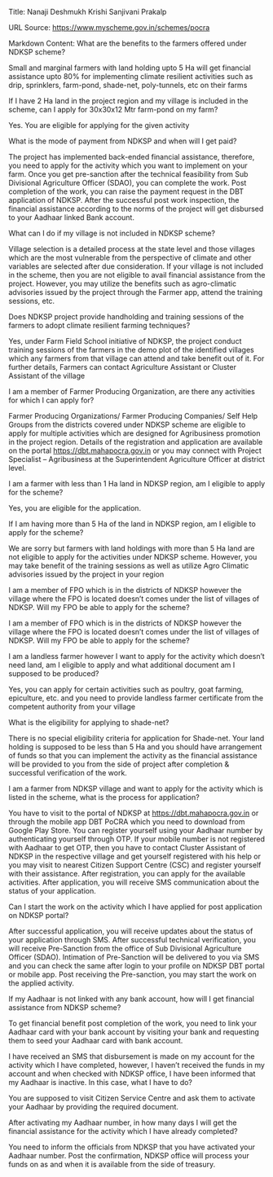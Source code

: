 Title: Nanaji Deshmukh Krishi Sanjivani Prakalp

URL Source: https://www.myscheme.gov.in/schemes/pocra

Markdown Content:
What are the benefits to the farmers offered under NDKSP scheme?

Small and marginal farmers with land holding upto 5 Ha will get financial assistance upto 80% for implementing climate resilient activities such as drip, sprinklers, farm-pond, shade-net, poly-tunnels, etc on their farms

If I have 2 Ha land in the project region and my village is included in the scheme, can I apply for 30x30x12 Mtr farm-pond on my farm?

Yes. You are eligible for applying for the given activity

What is the mode of payment from NDKSP and when will I get paid?

The project has implemented back-ended financial assistance, therefore, you need to apply for the activity which you want to implement on your farm. Once you get pre-sanction after the technical feasibility from Sub Divisional Agriculture Officer (SDAO), you can complete the work. Post completion of the work, you can raise the payment request in the DBT application of NDKSP. After the successful post work inspection, the financial assistance according to the norms of the project will get disbursed to your Aadhaar linked Bank account.

What can I do if my village is not included in NDKSP scheme?

Village selection is a detailed process at the state level and those villages which are the most vulnerable from the perspective of climate and other variables are selected after due consideration. If your village is not included in the scheme, then you are not eligible to avail financial assistance from the project. However, you may utilize the benefits such as agro-climatic advisories issued by the project through the Farmer app, attend the training sessions, etc.

Does NDKSP project provide handholding and training sessions of the farmers to adopt climate resilient farming techniques?

Yes, under Farm Field School initiative of NDKSP, the project conduct training sessions of the farmers in the demo plot of the identified villages which any farmers from that village can attend and take benefit out of it. For further details, Farmers can contact Agriculture Assistant or Cluster Assistant of the village

I am a member of Farmer Producing Organization, are there any activities for which I can apply for?

Farmer Producing Organizations/ Farmer Producing Companies/ Self Help Groups from the districts covered under NDKSP scheme are eligible to apply for multiple activities which are designed for Agribusiness promotion in the project region. Details of the registration and application are available on the portal https://dbt.mahapocra.gov.in or you may connect with Project Specialist – Agribusiness at the Superintendent Agriculture Officer at district level.

I am a farmer with less than 1 Ha land in NDKSP region, am I eligible to apply for the scheme?

Yes, you are eligible for the application.

If I am having more than 5 Ha of the land in NDKSP region, am I eligible to apply for the scheme?

We are sorry but farmers with land holdings with more than 5 Ha land are not eligible to apply for the activities under NDKSP scheme. However, you may take benefit of the training sessions as well as utilize Agro Climatic advisories issued by the project in your region

I am a member of FPO which is in the districts of NDKSP however the village where the FPO is located doesn’t comes under the list of villages of NDKSP. Will my FPO be able to apply for the scheme?

I am a member of FPO which is in the districts of NDKSP however the village where the FPO is located doesn’t comes under the list of villages of NDKSP. Will my FPO be able to apply for the scheme?

I am a landless farmer however I want to apply for the activity which doesn’t need land, am I eligible to apply and what additional document am I supposed to be produced?

Yes, you can apply for certain activities such as poultry, goat farming, epiculture, etc. and you need to provide landless farmer certificate from the competent authority from your village

What is the eligibility for applying to shade-net?

There is no special eligibility criteria for application for Shade-net. Your land holding is supposed to be less than 5 Ha and you should have arrangement of funds so that you can implement the activity as the financial assistance will be provided to you from the side of project after completion & successful verification of the work.

I am a farmer from NDKSP village and want to apply for the activity which is listed in the scheme, what is the process for application?

You have to visit to the portal of NDKSP at https://dbt.mahapocra.gov.in or through the mobile app DBT PoCRA which you need to download from Google Play Store. You can register yourself using your Aadhaar number by authenticating yourself through OTP. If your mobile number is not registered with Aadhaar to get OTP, then you have to contact Cluster Assistant of NDKSP in the respective village and get yourself registered with his help or you may visit to nearest Citizen Support Centre (CSC) and register yourself with their assistance. After registration, you can apply for the available activities. After application, you will receive SMS communication about the status of your application.

Can I start the work on the activity which I have applied for post application on NDKSP portal?

After successful application, you will receive updates about the status of your application through SMS. After successful technical verification, you will receive Pre-Sanction from the office of Sub Divisional Agriculture Officer (SDAO). Intimation of Pre-Sanction will be delivered to you via SMS and you can check the same after login to your profile on NDKSP DBT portal or mobile app. Post receiving the Pre-sanction, you may start the work on the applied activity.

If my Aadhaar is not linked with any bank account, how will I get financial assistance from NDKSP scheme?

To get financial benefit post completion of the work, you need to link your Aadhaar card with your bank account by visiting your bank and requesting them to seed your Aadhaar card with bank account.

I have received an SMS that disbursement is made on my account for the activity which I have completed, however, I haven’t received the funds in my account and when checked with NDKSP office, I have been informed that my Aadhaar is inactive. In this case, what I have to do?

You are supposed to visit Citizen Service Centre and ask them to activate your Aadhaar by providing the required document.

After activating my Aadhaar number, in how many days I will get the financial assistance for the activity which I have already completed?

You need to inform the officials from NDKSP that you have activated your Aadhaar number. Post the confirmation, NDKSP office will process your funds on as and when it is available from the side of treasury.
